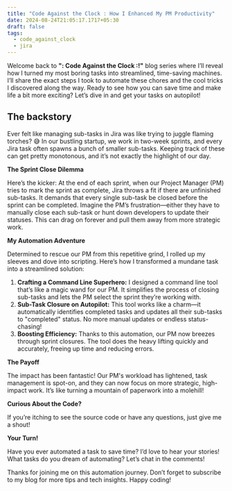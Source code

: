 ```yaml
---
title: "Code Against the Clock : How I Enhanced My PM Productivity"
date: 2024-08-24T21:05:17.1717+05:30
draft: false
tags:
  - code_against_clock
  - jira
---
```


Welcome back to **": Code Against the Clock :!"** blog series where I’ll reveal how I turned my most boring tasks into streamlined, time-saving machines. I’ll share the exact steps I took to automate these chores and the cool tricks I discovered along the way. Ready to see how you can save time and make life a bit more exciting? Let’s dive in and get your tasks on autopilot!

## The backstory

Ever felt like managing sub-tasks in Jira was like trying to juggle flaming torches? 😅 In our bustling startup, we work in two-week sprints, and every Jira task often spawns a bunch of smaller sub-tasks. Keeping track of these can get pretty monotonous, and it’s not exactly the highlight of our day.

**The Sprint Close Dilemma**

Here’s the kicker: At the end of each sprint, when our Project Manager (PM) tries to mark the sprint as complete, Jira throws a fit if there are unfinished sub-tasks. It demands that every single sub-task be closed before the sprint can be completed. Imagine the PM’s frustration—either they have to manually close each sub-task or hunt down developers to update their statuses. This can drag on forever and pull them away from more strategic work.

**My Automation Adventure**

Determined to rescue our PM from this repetitive grind, I rolled up my sleeves and dove into scripting. Here’s how I transformed a mundane task into a streamlined solution:

1. **Crafting a Command Line Superhero:** I designed a command line tool that’s like a magic wand for our PM. It simplifies the process of closing sub-tasks and lets the PM select the sprint they’re working with.
2. **Sub-Task Closure on Autopilot:** This tool works like a charm—it automatically identifies completed tasks and updates all their sub-tasks to "completed" status. No more manual updates or endless status-chasing!
3. **Boosting Efficiency:** Thanks to this automation, our PM now breezes through sprint closures. The tool does the heavy lifting quickly and accurately, freeing up time and reducing errors.

**The Payoff**

The impact has been fantastic! Our PM's workload has lightened, task management is spot-on, and they can now focus on more strategic, high-impact work. It’s like turning a mountain of paperwork into a molehill!

**Curious About the Code?**

If you’re itching to see the source code or have any questions, just give me a shout!

**Your Turn!**

Have you ever automated a task to save time? I’d love to hear your stories! What tasks do you dream of automating? Let’s chat in the comments!

Thanks for joining me on this automation journey. Don’t forget to subscribe to my blog for more tips and tech insights. Happy coding!